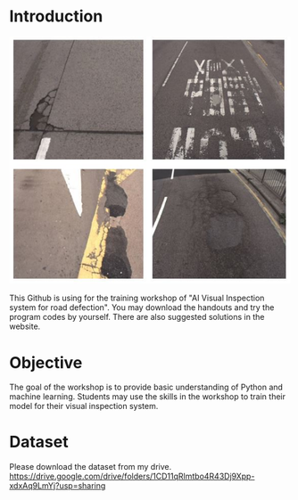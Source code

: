 # Introduction

![plot](./Cover.JPG)

This Github is using for the training workshop of "AI Visual Inspection system for road defection".
You may download the handouts and try the program codes by yourself. There are also suggested solutions in the website.

# Objective
The goal of the workshop is to provide basic understanding of Python and machine learning. Students may use the skills in the workshop to train their model for their visual inspection system.

# Dataset
Please download the dataset from my drive.
https://drive.google.com/drive/folders/1CD11qRlmtbo4R43Dj9Xpp-xdxAq9LmYj?usp=sharing
